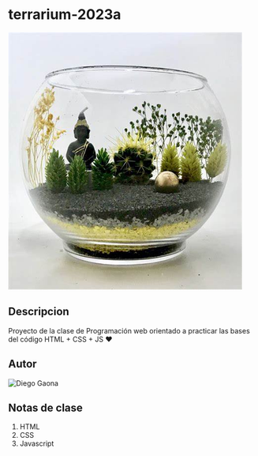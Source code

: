 # terrarium-2023a
![Terrarium Image](./images/terrafer.jpg)

## Descripcion
Proyecto de la clase de Programación web orientado a practicar las bases del código HTML + CSS + JS ❤


## Autor
<img
    src="https://th.bing.com/th/id/R.b4b31f88eb865f8de92be7212c33e09f?rik=b6I5TOVnqX8V%2fg&riu=http%3a%2f%2fimages4.wikia.nocookie.net%2f__cb20091231025109%2fshrek%2fimages%2f8%2f84%2fGingy_1.jpg&ehk=vDEjFBb7HYiidCdImwsSEj3s31k%2f7DYe1UhtNTxB0Fc%3d&risl=&pid=ImgRaw&r=0"
    alt="Diego Gaona"
    width="200">
## Notas de clase

1. HTML
2. CSS
3. Javascript